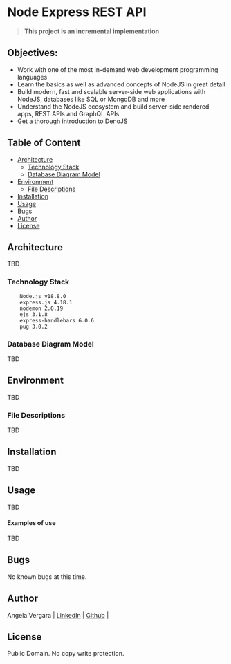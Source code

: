 # Node Express REST API

>   **This project is an incremental implementation**

## Objectives: 
* Work with one of the most in-demand web development programming languages
* Learn the basics as well as advanced concepts of NodeJS in great detail
* Build modern, fast and scalable server-side web applications with NodeJS, databases like SQL or MongoDB and more
* Understand the NodeJS ecosystem and build server-side rendered apps, REST APIs and GraphQL APIs
* Get a thorough introduction to DenoJS

## Table of Content
* [Architecture](#architecture)
  * [Technology Stack ](#technology-stack)
  * [Database Diagram Model](#database-diagram-model)
* [Environment](#environment)
  * [File Descriptions](#file-descriptions)
* [Installation](#installation)
* [Usage](#usage)
* [Bugs](#bugs)
* [Author](#author)
* [License](#license)

## Architecture
TBD

### Technology Stack
        Node.js v18.8.0
        express.js 4.18.1
        nodemon 2.0.19
        ejs 3.1.8
        express-handlebars 6.0.6
        pug 3.0.2

### Database Diagram Model
TBD

## Environment
TBD

### File Descriptions
TBD

## Installation
TBD

## Usage
TBD

#### Examples of use
TBD

## Bugs
No known bugs at this time.

## Author
Angela Vergara | 
[LinkedIn](https://www.linkedin.com/in/angela-vergara-salamanca/) | 
[Github](https://github.com/anversa-pro) |

## License
Public Domain. No copy write protection.
